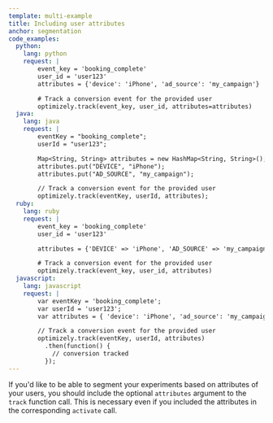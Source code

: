 ```yaml
---
template: multi-example
title: Including user attributes
anchor: segmentation
code_examples:
  python:
    lang: python
    request: |
        event_key = 'booking_complete'
        user_id = 'user123'
        attributes = {'device': 'iPhone', 'ad_source': 'my_campaign'}

        # Track a conversion event for the provided user
        optimizely.track(event_key, user_id, attributes=attributes)
  java:
    lang: java
    request: |
        eventKey = "booking_complete";
        userId = "user123";

        Map<String, String> attributes = new HashMap<String, String>();
        attributes.put("DEVICE", "iPhone");
        attributes.put("AD_SOURCE", "my_campaign");

        // Track a conversion event for the provided user
        optimizely.track(eventKey, userId, attributes);
  ruby:
    lang: ruby
    request: |
        event_key = 'booking_complete'
        user_id = 'user123'

        attributes = {'DEVICE' => 'iPhone', 'AD_SOURCE' => 'my_campaign'}

        # Track a conversion event for the provided user
        optimizely.track(event_key, user_id, attributes)
  javascript:
    lang: javascript
    request: |
        var eventKey = 'booking_complete';
        var userId = 'user123';
        var attributes = { 'device': 'iPhone', 'ad_source': 'my_campaign' };

        // Track a conversion event for the provided user
        optimizely.track(eventKey, userId, attributes)
          .then(function() {
            // conversion tracked
          });
---
```


If you'd like to be able to segment your experiments based on attributes of your users, you should include the optional `attributes` argument to the `track` function call. This is necessary even if you included the attributes in the corresponding `activate` call.
